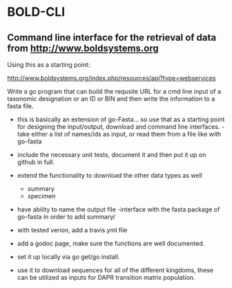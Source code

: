 # BOLD-CLI
## Command line interface for the retrieval of data from http://www.boldsystems.org

Using this as a starting point:

http://www.boldsystems.org/index.php/resources/api?type=webservices

Write a go program that can build the requsite URL for a cmd line input of a taxonomic designation
or an ID or BIN and then write the information to a fasta file.
- this is basically an extension of go-Fasta... so use that as a starting point for designing
the input/output, download and command line interfaces.
	-take either a list of names/ids as input, or read them from a file like with go-fasta
- include the necessary unit tests, document it and then put it up on github in full.
- extend the functionality to download the other data types as well
	- summary
	- specimen 
- have ability to name the output file 
-interface with the fasta package of go-fasta in order to add summary/

- with tested verion, add a travis.yml file
- add a godoc page, make sure the functions are well documented.
- set it up locally via go get/go install.
- use it to download sequences for all of the different kingdoms, these can be utilized as 
inputs for DAPR transition matrix population.
 